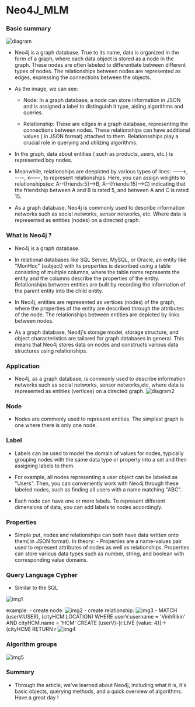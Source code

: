 # Neo4J_MLM
### Basic summary
![diagram](./image/img1.png)
- Neo4j is a graph database. True to its name, data is organized in the form of a graph, where each data object is stored as a node in the graph. These nodes are often labeled to differentiate between different types of nodes. The relationships between nodes are represented as edges, expressing the connections between the objects.

- As the image, we can see:
    - Node: In a graph database, a node can store information in JSON and is assigned a label to distinguish it type, aiding algorithms and queries.

    - Relationship: These are edges in a graph database, representing the connections between nodes. These relationships can have additional values ( in JSON format) attached to them. Relationsships play a crucial role in querying and utilizing algorithms.
- In the graph, data about entities ( such as products, users, etc.) is represented boy nodes.

- Meanwhile, relationships are deepicted by various types of lines: --->, ----, <---, to represent relationships. Here, you can assign weights to relationships(ex: A--[friends:5]-->B, A--[friends:15]-->C) indicating that the friendship between A and B is rated 5, and between A and C is rated 15.

- As a graph database, Neo4j is commonly used to describe information networks such as social networks, sensor networks, etc. Where data is represented as entities (nodes) on a directed graph.

### What is Neo4j ?

- Neo4j is a graph database.

- In relational databases like SQL Server, MySQL, or Oracle, an entity like "MonHoc" (subject) with its properties is described using a table consisting of multiple columns, where the table name represents the entity and the columns describe the properties of the entity. Relationships between entities are built by recording the information of the parent entity into the child entity.

- In Neo4j, entities are represented as vertices (nodes) of the graph, where the properties of the entity are described through the attributes of the node. The relationships between entities are depicted by links between nodes.

- As a graph database, Neo4j's storage model, storage structure, and object characteristics are tailored for graph databases in general. This means that Neo4j stores data on nodes and constructs various data structures using relationships.

### Application

- Neo4j, as a graph database, is commonly used to describe information networks such as social networks, sensor networks,etc. where data is represented as entities (vertices) on a directed graph.
![diagram2](./image/img2.png)

### Node

- Nodes are commonly used to represent entities. The simplest graph is one where there is only one node.

### Label

- Labels can be used to model the domain of values for nodes, typically grouping nodes with the same data type or property into a set and then assigning labels to them.

- For example, all nodes representing a user object can be labeled as "Users". Then, you can conveniently work with Neo4j through these labeled nodes, such as finding all users with a name matching "ABC".

- Each node can have one or more labels. To represent different dimensions of data, you can add labels to nodes accordingly.

### Properties

- Simple put, nodes and relationships can both have data written onto them( in JSON format). In theory:
        - Properties are a name-values pair used to represent attributes of nodes as well as relationships. Properties can store various data types such as number, string, and boolean with corresponding value domains.

### Query Language Cypher

- Similar to the SQL

![img1](./image/img3.png)

example:
    - create node:
    ![img2](./image/img4.png)
    - create relationship:
    ![img3](./image/img5.png)
    - MATCH (userV:USER), (cityHCM:LOCATION) WHERE userV.username = 'VinhRikin' AND cityHCM.name = 'HCM' CREATE (userV)-[r:LIVE {value: 4}]->(cityHCM) RETURN r
    ![img4](./image/img6.png)

### Algorithm groups

![img5](./image/img7.png)

### Summary

- Through the article, we've learned about Neo4j, including what it is, it's basic objects, querying methods, and a quick overview of algorithms. Have a great day !








